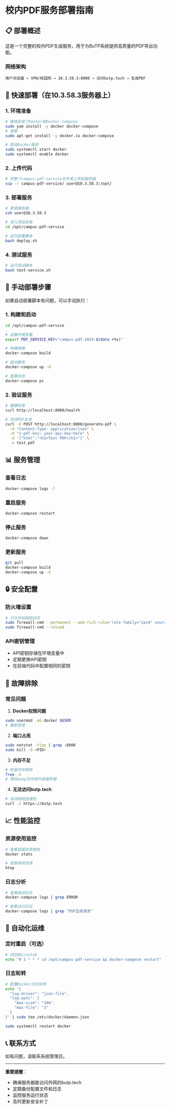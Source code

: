 # 校内PDF服务部署指南

## 📋 部署概述

这是一个完整的校内PDF生成服务，用于为BuTP系统提供高质量的PDF导出功能。

### 网络架构
```
用户浏览器 ← VPN/校园网 → 10.3.58.3:8000 → 访问butp.tech → 生成PDF
```

## 🚀 快速部署（在10.3.58.3服务器上）

### 1. 环境准备
```bash
# 确保安装了Docker和Docker Compose
sudo yum install -y docker docker-compose
# 或者
sudo apt-get install -y docker.io docker-compose

# 启动Docker服务
sudo systemctl start docker
sudo systemctl enable docker
```

### 2. 上传代码
```bash
# 将整个campus-pdf-service文件夹上传到服务器
scp -r campus-pdf-service/ user@10.3.58.3:/opt/
```

### 3. 部署服务
```bash
# 登录服务器
ssh user@10.3.58.3

# 进入项目目录
cd /opt/campus-pdf-service

# 运行部署脚本
bash deploy.sh
```

### 4. 测试服务
```bash
# 运行测试脚本
bash test-service.sh
```

## 🔧 手动部署步骤

如果自动部署脚本有问题，可以手动执行：

### 1. 构建和启动
```bash
cd /opt/campus-pdf-service

# 设置环境变量
export PDF_SERVICE_KEY="campus-pdf-2024-$(date +%s)"

# 构建镜像
docker-compose build

# 启动服务
docker-compose up -d

# 查看状态
docker-compose ps
```

### 2. 验证服务
```bash
# 健康检查
curl http://localhost:8000/health

# 测试PDF生成
curl -X POST http://localhost:8000/generate-pdf \
  -H "Content-Type: application/json" \
  -H "x-pdf-key: your-api-key-here" \
  -d '{"html":"<h1>Test PDF</h1>"}' \
  -o test.pdf
```

## 📊 服务管理

### 查看日志
```bash
docker-compose logs -f
```

### 重启服务
```bash
docker-compose restart
```

### 停止服务
```bash
docker-compose down
```

### 更新服务
```bash
git pull
docker-compose build
docker-compose up -d
```

## 🔒 安全配置

### 防火墙设置
```bash
# 只允许校园网访问
sudo firewall-cmd --permanent --add-rich-rule='rule family="ipv4" source address="10.3.0.0/16" port protocol="tcp" port="8000" accept'
sudo firewall-cmd --reload
```

### API密钥管理
- API密钥存储在环境变量中
- 定期更换API密钥
- 在前端代码中配置相同的密钥

## 🚨 故障排除

### 常见问题

1. **Docker权限问题**
```bash
sudo usermod -aG docker $USER
# 重新登录
```

2. **端口占用**
```bash
sudo netstat -tlnp | grep :8000
sudo kill -9 <PID>
```

3. **内存不足**
```bash
# 检查内存使用
free -h
# 增加swap空间或升级服务器
```

4. **无法访问butp.tech**
```bash
# 测试网络连通性
curl -I https://butp.tech
```

## 📈 性能监控

### 资源使用监控
```bash
# 查看容器资源使用
docker stats

# 查看系统资源
htop
```

### 日志分析
```bash
# 查看错误日志
docker-compose logs | grep ERROR

# 查看访问日志
docker-compose logs | grep "PDF生成请求"
```

## 🔄 自动化运维

### 定时重启（可选）
```bash
# 添加到crontab
echo "0 3 * * * cd /opt/campus-pdf-service && docker-compose restart" | crontab -
```

### 日志轮转
```bash
# 配置Docker日志轮转
echo '{
  "log-driver": "json-file",
  "log-opts": {
    "max-size": "10m",
    "max-file": "3"
  }
}' | sudo tee /etc/docker/daemon.json

sudo systemctl restart docker
```

## 📞 联系方式

如有问题，请联系系统管理员。

---

**重要提醒**：
- 确保服务器能访问外网的butp.tech
- 定期备份配置文件和日志
- 监控服务运行状态
- 及时更新安全补丁
